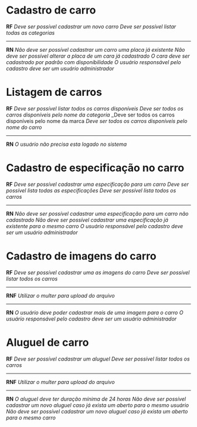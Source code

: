 
# Cadastro de carro

**RF**
_Deve ser possível cadastrar um novo carro_
_Deve ser possível listar todas as categorias_

<hr>

**RN**
_Não deve ser possível cadastrar um carro uma placa já existente_
_Não deve ser possível alterar a placa de um cara já cadastrado_
_O cara deve ser cadastrado por padrão com disponibilidade_
_O usuário responsável pelo cadastro deve ser um usuário administrador_

# Listagem de carros

**RF**
_Deve ser possível listar todos os carros disponíveis_
_Deve ser todos os carros disponíveis pelo nome da categoria_
_Deve ser todos os carros disponíveis pelo nome da marca
_Deve ser todos os carros disponíveis pelo nome do carro_

<hr>

**RN**
_O usuário não precisa esta logado no sistema_


# Cadastro de especificação no carro


**RF**
_Deve ser possível cadastrar uma especificação para um carro_
_Deve ser possível lista todas as especificações_
_Deve ser possível lista todos os carros_

<hr>

**RN**
_Não deve ser possível cadastrar uma especificação para um carro não cadastrado_
_Não deve ser possível cadastrar uma especificação já existente para o mesmo carro_
_O usuário responsável pelo cadastro deve ser um usuário administrador_



# Cadastro de imagens do carro

**RF**
_Deve ser possível cadastrar uma as imagens do carro_
_Deve ser possível listar todos os carros_

<hr>

**RNF**
_Utilizar o multer para upload do arquivo_

<hr>

**RN**
_O usuário deve poder cadastrar mais de uma imagem para o carro_
_O usuário responsável pelo cadastro deve ser um usuário administrador_

# Aluguel de carro

**RF**
_Deve ser possível cadastrar um aluguel_
_Deve ser possível listar todos os carros_

<hr>

**RNF**
_Utilizar o multer para upload do arquivo_

<hr>

**RN**
_O aluguel deve ter duração mínima de 24 horas_
_Não deve ser possível cadastrar um novo aluguel caso já exista um aberto para o mesmo usuário_
_Não deve ser possível cadastrar um novo aluguel caso já exista um aberto para o mesmo carro_ 
